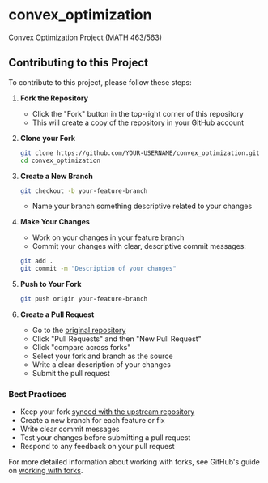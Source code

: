 # convex_optimization
Convex Optimization Project (MATH 463/563)
## Contributing to this Project

To contribute to this project, please follow these steps:

1. **Fork the Repository**
   - Click the "Fork" button in the top-right corner of this repository
   - This will create a copy of the repository in your GitHub account

2. **Clone your Fork**
   ```bash
   git clone https://github.com/YOUR-USERNAME/convex_optimization.git
   cd convex_optimization
   ```

3. **Create a New Branch**
   ```bash
   git checkout -b your-feature-branch
   ```
   - Name your branch something descriptive related to your changes

4. **Make Your Changes**
   - Work on your changes in your feature branch
   - Commit your changes with clear, descriptive commit messages:
   ```bash
   git add .
   git commit -m "Description of your changes"
   ```

5. **Push to Your Fork**
   ```bash
   git push origin your-feature-branch
   ```

6. **Create a Pull Request**
   - Go to the [original repository](https://github.com/rahul3/convex_optimization)
   - Click "Pull Requests" and then "New Pull Request"
   - Click "compare across forks"
   - Select your fork and branch as the source
   - Write a clear description of your changes
   - Submit the pull request

### Best Practices
- Keep your fork [synced with the upstream repository](https://docs.github.com/en/github/collaborating-with-pull-requests/working-with-forks/syncing-a-fork)
- Create a new branch for each feature or fix
- Write clear commit messages
- Test your changes before submitting a pull request
- Respond to any feedback on your pull request

For more detailed information about working with forks, see GitHub's guide on [working with forks](https://docs.github.com/en/github/collaborating-with-pull-requests/working-with-forks).
